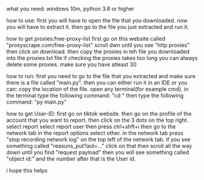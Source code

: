 what you need:
windows 10m,
python 3.8 or higher

how to use:
    first you will have to open the file that you downloaded. now you will have to extract it.
    then go to the file you just extracted and run it.

how to get proxies:free-proxy-list
    first go on this website called "proxyscrape.com/free-proxy-list"
    scroll dwn until you see "http proxies"
    then click on download.
    then copy the proxies in teh file you downloaded into the proxies.txt file
    if checking the proxies takes too long you can always delete some proxies.
    make sure you have atleast 30

how to run:
    first you need to go to the file that you extracted and make sure there is a file called "main.py".
    then you can either run it in an IDE or you can:
    copy the location of the file.
    open any terminal(for example cmd).
    in the terminal type the following command: "cd <file location you just copied>"
    then type the following command: "py main.py"

 how to get User-ID:
    first go on tiktok website.
    then go on the profile of the account that you want to report.
    then click on the 3 dots on the top right.
    select report
    select report user
    then press ctrl+shft+i
    then go to the network tab
    in the report options select other.
    in the network tab press "stop recording network log" on the top left of the network tab.
    if you see something called "reasuns_put?aid=..." click on that
    then scroll all the way down until you find "request payload"
    then you will see something called "object id:" and the number after that is the User id.

i hope this helps
